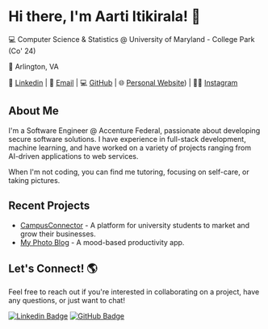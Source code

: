 # Hi there, I'm Aarti Itikirala! 👋

💻 Computer Science & Statistics @ University of Maryland - College Park (Co' 24)

📍 Arlington, VA

🔗 [Linkedin](https://linkedin.com/in/aarti-itikirala/) | 📨 [Email](mailto:itikirala.aarti@gmail.com) | 💻 [GitHub](https://github.com/aitikirala) | 🌐 [Personal Website](https://aarti-showcase.vercel.app)) | 🙎‍♀️ [Instagram](https://www.instagram.com/aarti.i?igsh=MWJubTFrNHZwenpqaQ%3D%3D&utm_source=qr)

## About Me

I'm a Software Engineer @ Accenture Federal, passionate about developing secure software solutions. I have experience in full-stack development, machine learning, and have worked on a variety of projects ranging from AI-driven applications to web services.

When I'm not coding, you can find me tutoring, focusing on self-care, or taking pictures.

## Recent Projects

- [CampusConnector](https://github.com/aitikirala/campusconnector) - A platform for university students to market and grow their businesses.
- [My Photo Blog](https://github.com/aitikirala/aitikira-photos) - A mood-based productivity app.


## Let's Connect! 🌎

Feel free to reach out if you're interested in collaborating on a project, have any questions, or just want to chat!

[![Linkedin Badge](https://img.shields.io/badge/-Aarti_Itikirala-blue?style=flat&logo=Linkedin&logoColor=white&link=https://www.linkedin.com/in/aarti-itikirala/)](https://www.linkedin.com/in/aarti-itikirala/)
[![GitHub Badge](https://img.shields.io/badge/-aitikirala-blue?style=flat&logo=GitHub&logoColor=white&link=https://github.com/aitikirala)](https://github.com/aitikirala)

